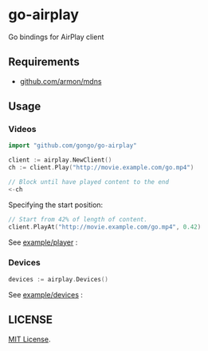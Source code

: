 go-airplay
==========

Go bindings for AirPlay client

## Requirements

- [github.com/armon/mdns](https://github.com/armon/mdns)

## Usage

### Videos

```go
import "github.com/gongo/go-airplay"

client := airplay.NewClient()
ch := client.Play("http://movie.example.com/go.mp4")

// Block until have played content to the end
<-ch
```

Specifying the start position:

```go
// Start from 42% of length of content.
client.PlayAt("http://movie.example.com/go.mp4", 0.42)
```

See [example/player](./example/player/main.go) :

### Devices

```go
devices := airplay.Devices()
```

See [example/devices](./example/devices/main.go) :

## LICENSE

[MIT License](./LICENSE.txt).
